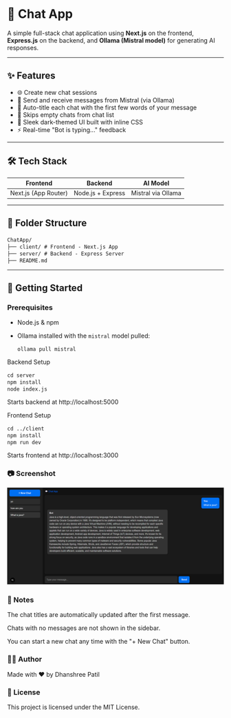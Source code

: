 # 💬 Chat App

A simple full-stack chat application using **Next.js** on the frontend, **Express.js** on the backend, and **Ollama (Mistral model)** for generating AI responses.

---

## ✨ Features

- 🌐 Create new chat sessions
- 💬 Send and receive messages from Mistral (via Ollama)
- 🧠 Auto-title each chat with the first few words of your message
- 🧹 Skips empty chats from chat list
- 🎨 Sleek dark-themed UI built with inline CSS
- ⚡ Real-time "Bot is typing..." feedback

---

## 🛠️ Tech Stack

| Frontend         | Backend         | AI Model   |
|------------------|------------------|-------------|
| Next.js (App Router) | Node.js + Express | Mistral via Ollama |

---

## 📁 Folder Structure
```
ChatApp/
├── client/ # Frontend - Next.js App
├── server/ # Backend - Express Server
├── README.md
```

---

## 🚀 Getting Started

### Prerequisites

- Node.js & npm
- Ollama installed with the `mistral` model pulled:
  
  ```
  ollama pull mistral
   ```
Backend Setup
```
cd server
npm install
node index.js
```
Starts backend at http://localhost:5000

Frontend Setup
```
cd ../client
npm install
npm run dev
```
Starts frontend at http://localhost:3000

### 📷 Screenshot

![Chat App Screenshot](chatApp.png)

### 📌 Notes
The chat titles are automatically updated after the first message.

Chats with no messages are not shown in the sidebar.

You can start a new chat any time with the "+ New Chat" button.

### 🧑‍💻 Author
Made with ❤️ by Dhanshree Patil

### 📄 License
This project is licensed under the MIT License.
